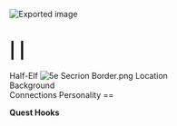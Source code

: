 ![Exported image](Exported%20image%2020240725171826-0.octet-stream)
    
|
|
==
Half-Elf
![5e Secrion Border.png](Exported%20image%2020240725171826-1.png)
Location   
Background   
Connections Personality    ==

**Quest Hooks**